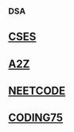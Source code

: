 ### DSA
[CSES](https://cses.fi/problemset)
---
[A2Z](https://takeuforward.org/strivers-a2z-dsa-course/strivers-a2z-dsa-course-sheet-2/)
---
[NEETCODE](https://neetcode.io/practice?tab=allNC)
---
[CODING75](https://coding75.com/dsa-cp/sheets/expert-sheet)
---
